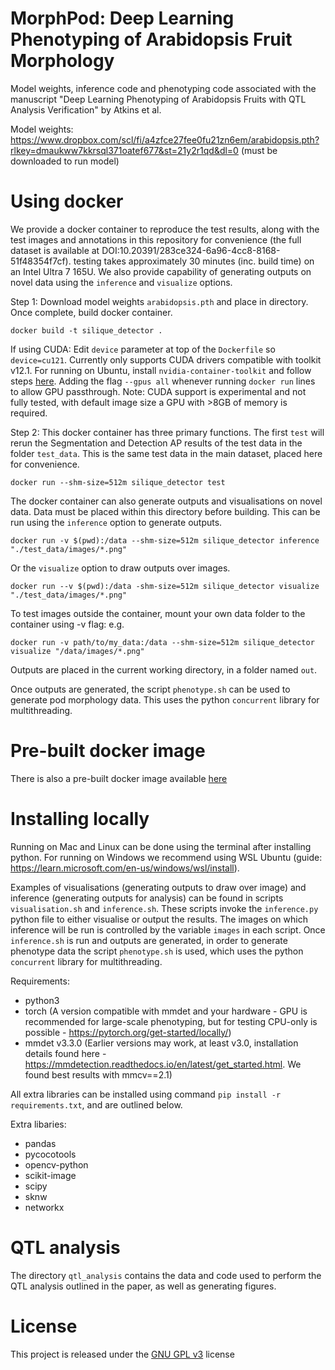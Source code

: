 # MorphPod: Deep Learning Phenotyping of Arabidopsis Fruit Morphology
Model weights, inference code and phenotyping code associated with the manuscript "Deep Learning Phenotyping of Arabidopsis Fruits with QTL Analysis Verification" by Atkins et al.

Model weights: https://www.dropbox.com/scl/fi/a4zfce27fee0fu21zn6em/arabidopsis.pth?rlkey=dmaukww7kkrsql371oatef677&st=21y2r1qd&dl=0 (must be downloaded to run model)

# Using docker
We provide a docker container to reproduce the test results, along with the test images and annotations in this repository for convenience (the full dataset is available at DOI:10.20391/283ce324-6a96-4cc8-8168-51f48354f7cf). testing takes approximately 30 minutes (inc. build time) on an Intel Ultra 7 165U. We also provide capability of generating outputs on novel data using the ``inference`` and ``visualize`` options. 

Step 1:
Download model weights ``arabidopsis.pth`` and place in directory. Once complete, build docker container.
```
docker build -t silique_detector .
```
If using CUDA:
Edit ``device`` parameter at top of the ``Dockerfile`` so ``device=cu121``. Currently only supports CUDA drivers compatible with toolkit v12.1. For running on Ubuntu, install ``nvidia-container-toolkit`` and follow steps [here](https://stackoverflow.com/questions/59691207/docker-build-with-nvidia-runtime). Adding the flag ``--gpus all`` whenever running ``docker run`` lines to allow GPU passthrough. Note: CUDA support is experimental and not fully tested, with default image size a GPU with >8GB of memory is required.


Step 2:
This docker container has three primary functions. The first ``test`` will rerun the Segmentation and Detection AP results of the test data in the folder ``test_data``. This is the same test data in the main dataset, placed here for convenience.

```
docker run --shm-size=512m silique_detector test
```
The docker container can also generate outputs and visualisations on novel data. Data must be placed within this directory before building. This can be run using the ``inference`` option to generate outputs.

```
docker run -v $(pwd):/data --shm-size=512m silique_detector inference "./test_data/images/*.png"
```
Or the ``visualize`` option to draw outputs over images.
```
docker run --v $(pwd):/data -shm-size=512m silique_detector visualize "./test_data/images/*.png"
```
To test images outside the container, mount your own data folder to the container using -v flag: e.g. 
```
docker run -v path/to/my_data:/data --shm-size=512m silique_detector visualize "/data/images/*.png"
```
Outputs are placed in the current working directory, in a folder named ``out``.

Once outputs are generated, the script ``phenotype.sh`` can be used to generate pod morphology data. This uses the python ``concurrent`` library for multithreading. 

# Pre-built docker image
There is also a pre-built docker image available [here](https://hub.docker.com/repository/docker/kieranatkins/silique-detector/general])

# Installing locally
Running on Mac and Linux can be done using the terminal after installing python. For running on Windows we recommend using WSL Ubuntu (guide: https://learn.microsoft.com/en-us/windows/wsl/install).

Examples of visualisations (generating outputs to draw over image) and inference (generating outputs for analysis) can be found in scripts ``visualisation.sh`` and ``inference.sh``. These scripts invoke the ``inference.py`` python file to either visualise or output the results. The images on which inference will be run is controlled by the variable ``images`` in each script. Once ``inference.sh`` is run and outputs are generated, in order to generate phenotype data the script ``phenotype.sh`` is used, which uses the python ``concurrent`` library for multithreading. 

Requirements:
  - python3
  - torch (A version compatible with mmdet and your hardware - GPU is recommended for large-scale phenotyping, but for testing CPU-only is possible - https://pytorch.org/get-started/locally/)
  - mmdet v3.3.0 (Earlier versions may work, at least v3.0, installation details found here - https://mmdetection.readthedocs.io/en/latest/get_started.html. We found best results with mmcv==2.1)

All extra libraries can be installed using command ``pip install -r requirements.txt``, and are outlined below.

Extra libaries:
  - pandas
  - pycocotools
  - opencv-python
  - scikit-image
  - scipy
  - sknw
  - networkx

# QTL analysis
The directory ``qtl_analysis`` contains the data and code used to perform the QTL analysis outlined in the paper, as well as generating figures.

# License
This project is released under the [GNU GPL v3](https://choosealicense.com/licenses/gpl-3.0/) license
